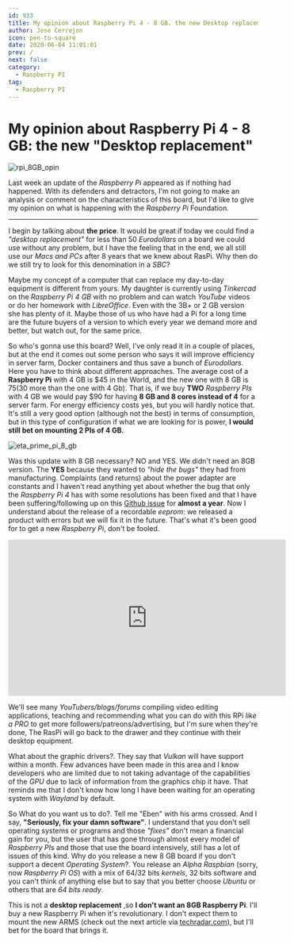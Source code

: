 ```yaml
---
id: 933
title: My opinion about Raspberry Pi 4 - 8 GB. the new Desktop replacement
author: Jose Cerrejon
icon: pen-to-square
date: 2020-06-04 11:01:01
prev: /
next: false
category:
  - Raspberry PI
tag:
  - Raspberry PI
---
```


# My opinion about Raspberry Pi 4 - 8 GB: the new "Desktop replacement"

![rpi_8GB_opin](/images/2020/06/rpi_8GB_opin.png)

Last week an update of the *Raspberry Pi* appeared as if nothing had happened. With its defenders and detractors, I'm not going to make an analysis or comment on the characteristics of this board, but I'd like to give my opinion on what is happening with the *Raspberry Pi* Foundation.

- - -

I begin by talking about **the price**. It would be great if today we could find a *"desktop replacement"* for less than 50 *Eurodollars* on a board we could use without any problem, but I have the feeling that in the end, we all still use our *Macs and PCs* after 8 years that we knew about RasPi. Why then do we still try to look for this denomination in a *SBC*?

Maybe my concept of a computer that can replace my day-to-day equipment is different from yours. My daughter is currently using *Tinkercad* on the *Raspberry Pi 4 GB* with no problem and can watch *YouTube* videos or do her homework with *LibreOffice*. Even with the 3B+ or 2 GB version she has plenty of it. Maybe those of us who have had a Pi for a long time are the future buyers of a version to which every year we demand more and better, but watch out, for the same price.

So who's gonna use this board? Well, I've only read it in a couple of places, but at the end it comes out some person who says it will improve efficiency in server farm, Docker containers and thus save a bunch of *Eurodollars*. Here you have to think about different approaches. The average cost of a **Raspberry Pi** with 4 GB is $45 in the World, and the new one with 8 GB is $75 ($30 more than the one with 4 Gb). That is, if we buy **TWO** *Raspberry PIs* with 4 GB we would pay $90 for having **8 GB and 8 cores instead of 4** for a server farm. For energy efficiency costs yes, but you will hardly notice that. It's still a very good option (although not the best) in terms of consumption, but in this type of configuration if what we are looking for is power, **I would still bet on mounting 2 PIs of 4 GB**.

![eta_prime_pi_8_gb](/images/2020/06/eta_prime_pi_8_gb.png)

Was this update with 8 GB necessary? NO and YES. We didn't need an 8GB version. The **YES** because they wanted to *"hide the bugs"* they had from manufacturing. Complaints (and returns) about the power adapter are constants and I haven't read anything yet about whether the bug that only the *Raspberry Pi 4* has with some resolutions has been fixed and that I have been suffering/following up on this [Github issue](https://github.com/raspberrypi/firmware/issues/1159) for **almost a year**. Now I understand about the release of a recordable *eeprom*: we released a product with errors but we will fix it in the future. That's what it's been good for to get a new *Raspberry Pi*, don't be fooled. 

<iframe width="560" height="315" src="https://www.youtube.com/embed/TpXBIYvYtBk" frameborder="0" allow="accelerometer; autoplay; encrypted-media; gyroscope; picture-in-picture" allowfullscreen></iframe>

We'll see many *YouTubers/blogs/forums* compiling video editing applications, teaching and recommending what you can do with this RPi *like a PRO* to get more followers/patreons/advertising, but I'm sure when they're done, The RasPi will go back to the drawer and they continue with their desktop equipment.

What about the graphic drivers?. They say that *Vulkan* will have support within a month. Few advances have been made in this area and I know developers who are limited due to not taking advantage of the capabilities of the *GPU* due to lack of information from the graphics chip it have. That reminds me that I don't know how long I have been waiting for an operating system with *Wayland* by default.

So What do you want us to do?. Tell me "Eben" with his arms crossed. And I say, **"Seriously, fix your damn software"**. I understand that you don't sell operating systems or programs and those *"fixes"* don't mean a financial gain for you, but the user that has gone through almost every model of *Raspberry PI*s and those that  use the board intensively, still has a lot of issues of this kind. Why do you release a new 8 GB board if you don't support a decent *Operating System*?. You release an *Alpha Raspbian* (sorry, now *Raspberry Pi OS*) with a mix of 64/32 bits *kernels*, 32 bits software and you can't think of anything else but to say that you better choose *Ubuntu* or others that are *64 bits ready*.

This is not a **desktop replacement** ,so **I don't want an 8GB Raspberry Pi**. I'll buy a new Raspberry Pi when it's revolutionary. I don't expect them to mount the new ARMS (check out the next article via [techradar.com](https://www.techradar.com/news/arm-reveals-the-hardware-that-will-power-the-smartphones-of-2021)), but I'll bet for the board that brings it.